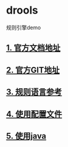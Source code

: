 # drools
规则引擎demo

## [1. 官方文档地址](https://www.drools.org/learn/documentation.html) 

## [2. 官方GIT地址](https://github.com/kiegroup) 

## [3. 规则语言参考](https://docs.jboss.org/drools/release/7.26.0.Final/drools-docs/html_single/index.html#_overview) 

## [4. 使用配置文件](https://github.com/lk6678979/drools/blob/master/drools-java/src/main/java/com/lk/drools/HelloWorldExample.java) 

## [5. 使用java](https://github.com/lk6678979/drools/blob/master/drools-java/src/main/java/com/lk/drools/JavaDemo.java) 
